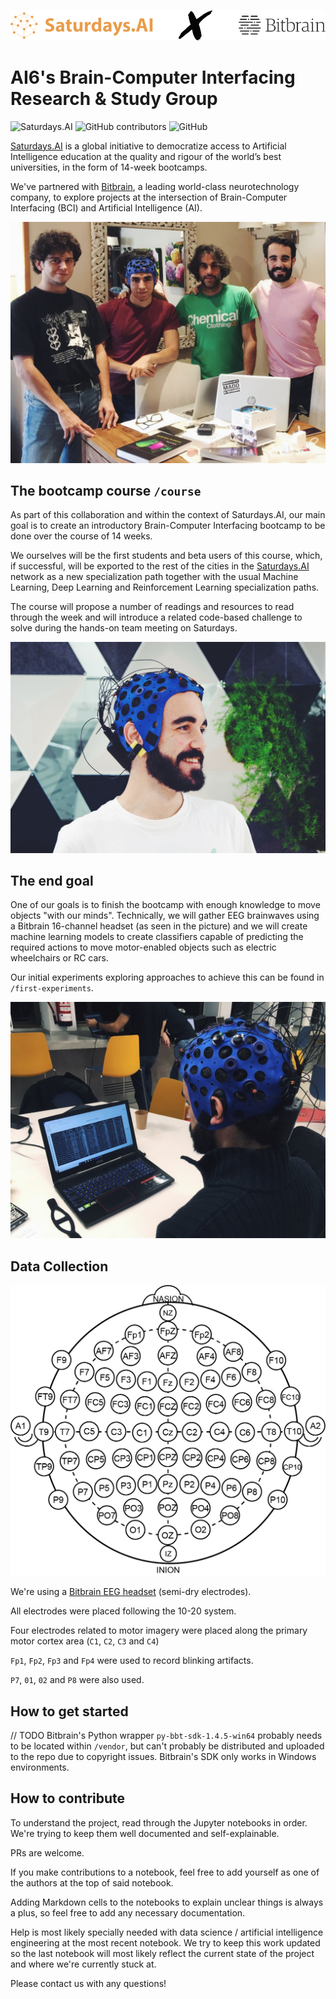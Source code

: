 ![Bitbrain x Saturdays.AI](/assets/bitbrain-x-ai-saturdays-madrid.png)

# AI6's Brain-Computer Interfacing Research & Study Group

![Saturdays.AI](https://img.shields.io/badge/status-active-brightgreen)
![GitHub contributors](https://img.shields.io/github/contributors/rameerez/brain-computer-interfacing)
![GitHub](https://img.shields.io/github/license/rameerez/brain-computer-interfacing)


[Saturdays.AI](https://saturdays.ai) is a global initiative to democratize access to Artificial Intelligence education at the quality and rigour of the world’s best universities, in the form of 14-week bootcamps.

We've partnered with [Bitbrain](https://bitbrain.com), a leading world-class neurotechnology company, to explore projects at the intersection of Brain-Computer Interfacing (BCI) and Artificial Intelligence (AI).

![Part of the Saturdays.AI's BCI EEG team](/assets/saturdays-ai-bitbrain-bci-eeg-team.JPG)

## The bootcamp course `/course`

As part of this collaboration and within the context of Saturdays.AI, our main goal is to create an introductory Brain-Computer Interfacing bootcamp to be done over the course of 14 weeks.

We ourselves will be the first students and beta users of this course, which, if successful, will be exported to the rest of the cities in the [Saturdays.AI](https://saturdays.ai) network as a new specialization path together with the usual Machine Learning, Deep Learning and Reinforcement Learning specialization paths.

The course will propose a number of readings and resources to read through the week and will introduce a related code-based challenge to solve during the hands-on team meeting on Saturdays.


![Javi Rameerez wearing a Bitbrain's 16-ch EEG BCI headset](/assets/javi-rameerez-eeg-bci-headset.jpg)

## The end goal

One of our goals is to finish the bootcamp with enough knowledge to move objects "with our minds". Technically, we will gather EEG brainwaves using a Bitbrain 16-channel headset (as seen in the picture) and we will create machine learning models to create classifiers capable of predicting the required actions to move motor-enabled objects such as electric wheelchairs or RC cars.

Our initial experiments exploring approaches to achieve this can be found in `/first-experiments`.

![Javi Rameerez BCI EEG brainwaves](/assets/javi-rameerez-bci-eeg-brainwaves.JPG)

## Data Collection

![](/assets/eeg-10-20-location.png)

We're using a [Bitbrain EEG headset](https://www.bitbrain.com/neurotechnology-products/semi-dry-eeg/versatile-eeg) (semi-dry electrodes).

All electrodes were placed following the 10-20 system.

Four electrodes related to motor imagery were placed along the primary motor cortex area (`C1`, `C2`, `C3` and `C4`)

`Fp1`, `Fp2`, `Fp3` and `Fp4` were used to record blinking artifacts.


`P7`, `01`, `02` and `P8` were also used.


## How to get started

// TODO Bitbrain's Python wrapper `py-bbt-sdk-1.4.5-win64` probably needs to be located within `/vendor`, but can't probably be distributed and uploaded to the repo due to copyright issues. Bitbrain's SDK only works in Windows environments.

## How to contribute

To understand the project, read through the Jupyter notebooks in order. We're trying to keep them well documented and self-explainable.

PRs are welcome.

If you make contributions to a notebook, feel free to add yourself as one of the authors at the top of said notebook.

Adding Markdown cells to the notebooks to explain unclear things is always a plus, so feel free to add any necessary documentation.

Help is most likely specially needed with data science / artificial intelligence engineering at the most recent notebook. We try to keep this work updated so the last notebook will most likely reflect the current state of the project and where we're currently stuck at.

Please contact us with any questions!
